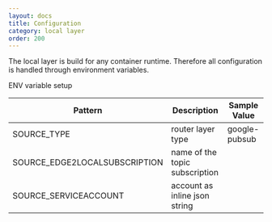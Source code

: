 ```yaml
---
layout: docs
title: Configuration
category: local layer
order: 200
---
```

The local layer is build for any container runtime. Therefore all configuration is handled through environment variables.

ENV variable setup

| Pattern | Description | Sample Value |
| ------- | ----------- | ------------ |
| SOURCE_TYPE | router layer type | google-pubsub |
| SOURCE_EDGE2LOCALSUBSCRIPTION | name of the topic subscription | |
| SOURCE_SERVICEACCOUNT | account as inline json string | |
